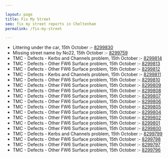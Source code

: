 ```yaml
---

layout: page
title: Fix My Street
seo: fix my street reports in Cheltenham
permalink: /fix-my-street

---
```


<!-- fix_marker starts -->

- Littering under the car, 15th October :- [8299830](https://www.fixmystreet.com/report/8299830)
- Missing street name by No22, 15th October :- [8299759](https://www.fixmystreet.com/report/8299759)
- TMC - Defects - Kerbs and Channels problem, 15th October :- [8299814](https://www.fixmystreet.com/report/8299814)
- TMC - Defects - Other FW6  Surface problem, 15th October :- [8299813](https://www.fixmystreet.com/report/8299813)
- TMC - Defects - Other FW6  Surface problem, 15th October :- [8299812](https://www.fixmystreet.com/report/8299812)
- TMC - Defects - Kerbs and Channels problem, 15th October :- [8299811](https://www.fixmystreet.com/report/8299811)
- TMC - Defects - Other FW6  Surface problem, 15th October :- [8299810](https://www.fixmystreet.com/report/8299810)
- TMC - Defects - Other FW6  Surface problem, 15th October :- [8299809](https://www.fixmystreet.com/report/8299809)
- TMC - Defects - Other FW6  Surface problem, 15th October :- [8299808](https://www.fixmystreet.com/report/8299808)
- TMC - Defects - Other FW6  Surface problem, 15th October :- [8299807](https://www.fixmystreet.com/report/8299807)
- TMC - Defects - Other FW6  Surface problem, 15th October :- [8299806](https://www.fixmystreet.com/report/8299806)
- TMC - Defects - Other FW6  Surface problem, 15th October :- [8299805](https://www.fixmystreet.com/report/8299805)
- TMC - Defects - Other FW6  Surface problem, 15th October :- [8299804](https://www.fixmystreet.com/report/8299804)
- TMC - Defects - Other FW6  Surface problem, 15th October :- [8299802](https://www.fixmystreet.com/report/8299802)
- TMC - Defects - Other FW6  Surface problem, 15th October :- [8299801](https://www.fixmystreet.com/report/8299801)
- TMC - Defects - Other FW6  Surface problem, 15th October :- [8299800](https://www.fixmystreet.com/report/8299800)
- TMC - Defects - Kerbs and Channels problem, 15th October :- [8299799](https://www.fixmystreet.com/report/8299799)
- TMC - Defects - Other FW6  Surface problem, 15th October :- [8299798](https://www.fixmystreet.com/report/8299798)
- TMC - Defects - Other FW6  Surface problem, 15th October :- [8299797](https://www.fixmystreet.com/report/8299797)
- TMC - Defects - Other FW6  Surface problem, 15th October :- [8299796](https://www.fixmystreet.com/report/8299796)

<!-- fix_marker ends -->